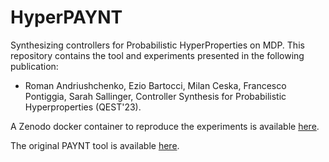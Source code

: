 # HyperPAYNT
Synthesizing controllers for Probabilistic HyperProperties on MDP. This repository contains the tool and experiments presented in the following publication: 
- Roman Andriushchenko, Ezio Bartocci, Milan Ceska, Francesco Pontiggia, Sarah Sallinger, Controller Synthesis for Probabilistic Hyperproperties (QEST'23).

A Zenodo docker container to reproduce the experiments is available [here](https://zenodo.org/records/7966215). 

The original PAYNT tool is available [here](https://github.com/randriu/synthesis).
